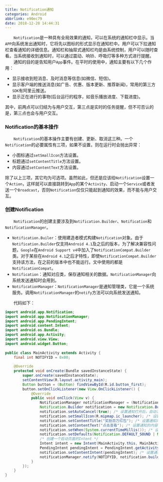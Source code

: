 ```yaml
---
title: Notification通知
categories: Android
abbrlink: e90ec79
date: 2018-12-28 14:44:31
---
```

&emsp;&emsp;`Notification`是一种具有全局效果的通知，可以在系统的通知栏中显示。当`APP`向系统发出通知时，它将先以图标的形式显示在通知栏中。用户可以下拉通知栏查看通知的详细信息。通知栏和抽屉式通知栏均是由系统控制，用户可以随时查看。当系统接收到通知时，可以通过震动、响铃、呼吸灯等多种方式进行提醒。<!--more-->
&emsp;&emsp;通知的目的是告知用户`App`事件。在平时的使用中，通知主要有以下几个作用：

- 显示接收到短消息、及时消息等信息(如微信、短信)。
- 显示客户端的推送消息(如广告、优惠、版本更新、推荐新闻)，常用的第三方`SDK`有阿里云推送。
- 显示正在进行的事物(后台运行的程序，如音乐播放进度、下载进度)。

其中，前两点可以归结为与用户交互，第三点是实时的任务提醒，但不可否认的是，第三点也会与用户交互。

### Notification的基本操作

&emsp;&emsp;`Notification`的基本操作主要有创建、更新、取消这三种。一个`Notification`的必要属性有三项，如果不设置，则在运行时会抛出异常：

- 小图标通过`setSmallIcon`方法设置。
- 标题通过`setContentTitle`方法设置。
- 内容通过`setContentText`方法设置。

除了以上三项，其它均为可选项。虽然如此，但还是应该给`Notification`设置一个`Action`，这样就可以直接跳转到`App`的某个`Activity`、启动一个`Service`或者发送一个`Broadcast`，否则`Notification`仅仅只能起到通知的效果，而不能与用户交互。

### 创建Notification

&emsp;&emsp;`Notification`的创建主要涉及到`Notification.Builder`、`Notification`和`NotificationManager`。

- `Notification.Builer`：使用建造者模式构建`Notification`对象。由于`Notification.Builder`仅支持`Android 4.1`及之后的版本，为了解决兼容性问题，`Google`在`Android Support v4`中加入了`NotificationCompat.Builder`类。对于某些在`Android 4.1`之后才特性，即使`NotificationCompat.Builder`支持该方法，在之前的版本中也不能运行。文中使用的都是`NotificationCompat`。
- `Notification`：通知对应类，保存通知相关的数据。`NotificationManager`向系统发送通知时会用到。
- `NotificationManager`：`NotificationManager`是通知管理类，它是一个系统服务。调用`NotificationManager`的`notify`方法可以向系统发送通知。

&emsp;&emsp;代码如下：

``` java
import android.app.Notification;
import android.app.NotificationManager;
import android.app.PendingIntent;
import android.content.Intent;
import android.os.Bundle;
import android.app.Activity;
import android.view.View;
import android.widget.Button;
​
public class MainActivity extends Activity {
    final int NOTIFYID = 0x00;
​
    @Override
    protected void onCreate(Bundle savedInstanceState) {
        super.onCreate(savedInstanceState);
        setContentView(R.layout.activity_main);
        Button button = (Button) findViewById(R.id.button_first);
        button.setOnClickListener(new View.OnClickListener() {
            @Override
            public void onClick(View v) {
                NotificationManager notificationManager = (NotificationManager) getSystemService(NOTIFICATION_SERVICE);
                Notification.Builder notification = new Notification.Builder(MainActivity.this); /* 创建一个通知对象 */
                notification.setAutoCancel(true); /* 设置通知打开后，自动消失 */
                notification.setSmallIcon(R.mipmap.ic_launcher); /* 设置通知图标 */
                notification.setContentTitle("奖励百万红包"); /* 设置通知内容标题 */
                notification.setContentText("点击查看"); /* 设置通知的内容 */
                notification.setWhen(System.currentTimeMillis()); /* 设置发送时间 */
                notification.setDefaults(Notification.DEFAULT_SOUND | Notification.DEFAULT_VIBRATE); /* 设置通知的声音和振动 */
                /* 创建一个启动页面的Intent */
                Intent intent = new Intent(MainActivity.this, Main3Activity.class);
                PendingIntent pendingIntent = PendingIntent.getActivity(MainActivity.this, 0, intent, 0);
                notification.setContentIntent(pendingIntent); /* 设置通知栏点击跳转 */
                notificationManager.notify(NOTIFYID, notification.build()); /* 发送通知 */
            }
        });
    }
}
```
